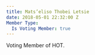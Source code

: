 ```yaml
---
title: Mats’eliso Thobei Letsie
date: 2018-05-01 22:32:00 Z
Member Type:
  Is Voting Member: true
---
```


Voting Member of HOT.